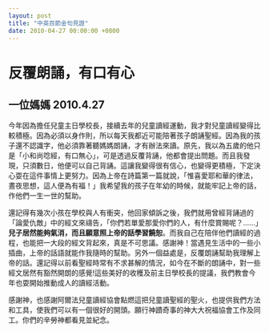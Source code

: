 ```yaml
---
layout: post
title: "中英百節金句見證"
date: 2010-04-27 00:00:00 +0800
---
```

# 反覆朗誦，有口有心

## 一位媽媽 2010.4.27

今年因為擔任兒童主日學校長，接續去年的兒童讀經運動，我才對兒童讀經變得比較積極。因為必須以身作則，所以每天我都近可能陪著孩子朗誦聖經。因為我的孩子還不認識字，他必須靠著聽媽媽朗誦，才有辦法來讀。原先，我以為五歲的他只是「小和尚唸經，有口無心」，可是透過反覆背誦，他都會提出問題。而且我發現，只須數日，他便可以自己背誦。這讓我變得很有信心，也變得更積極，下定決心耍在這件事情上更努力。因為上帝在詩篇第一篇就說，「惟喜愛耶和華的律法，晝夜思想，這人便為有福！」我希望我的孩子在年幼的時候，就能牢記上帝的話，作他們一生一世的幫助。

還記得有幾次小孩在學校與人有衝突，他回家傾訴之後，我們就用曾經背誦過的「論愛仇敵」中的經文來禱告，「你們若單愛那愛你們的人，有什麼賞賜呢？......」**兒子居然能夠氣消，而且願意照上帝的話學習饒恕**。而我自己在陪伴他們讀經的過程，也能把一大段的經文背起來，真是不可思議。感謝神！當遇見生活中的一些小插曲，上帝的話語就能作我隨時的幫助。另外一個益處是，反覆朗誦幫助我理解上帝的話。還記得以前看聖經時常有不求甚解的情況，如今在不斷的朗誦中，對一些經文居然有豁然開朗的感覺!這些美好的收穫及前主日學校長的提議，我們教會今年也耍開始推動成人的讀經活動。

感謝神，也感謝阿爾法兒童讀經協會點燃這把兒童讀聖經的聖火，也提供我們方法和工具，使我們可以有一個很好的開頭。願行神蹟奇事的神大大祝福協會工作及同工。你們的辛勞神都看見並紀念。